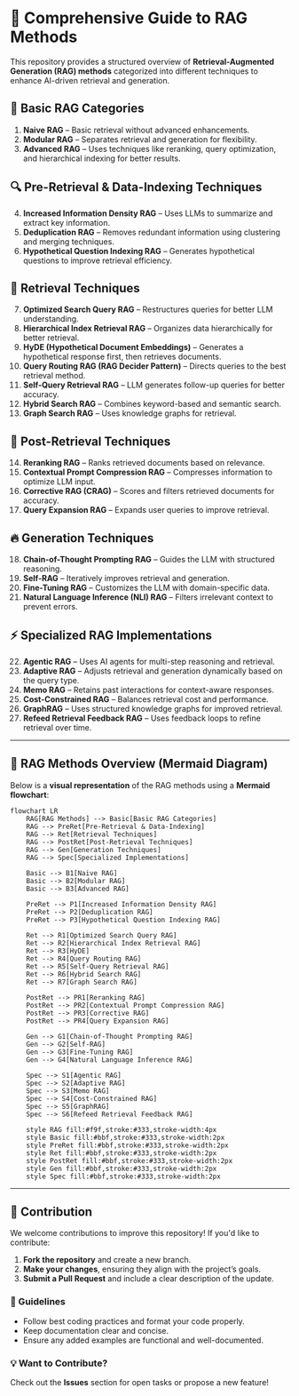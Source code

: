 # 🚀 Comprehensive Guide to RAG Methods

This repository provides a structured overview of **Retrieval-Augmented Generation (RAG) methods** categorized into different techniques to enhance AI-driven retrieval and generation.

## 📌 **Basic RAG Categories**
1. **Naive RAG** – Basic retrieval without advanced enhancements.
2. **Modular RAG** – Separates retrieval and generation for flexibility.
3. **Advanced RAG** – Uses techniques like reranking, query optimization, and hierarchical indexing for better results.

## 🔍 **Pre-Retrieval & Data-Indexing Techniques**
4. **Increased Information Density RAG** – Uses LLMs to summarize and extract key information.
5. **Deduplication RAG** – Removes redundant information using clustering and merging techniques.
6. **Hypothetical Question Indexing RAG** – Generates hypothetical questions to improve retrieval efficiency.

## 📂 **Retrieval Techniques**
7. **Optimized Search Query RAG** – Restructures queries for better LLM understanding.
8. **Hierarchical Index Retrieval RAG** – Organizes data hierarchically for better retrieval.
9. **HyDE (Hypothetical Document Embeddings)** – Generates a hypothetical response first, then retrieves documents.
10. **Query Routing RAG (RAG Decider Pattern)** – Directs queries to the best retrieval method.
11. **Self-Query Retrieval RAG** – LLM generates follow-up queries for better accuracy.
12. **Hybrid Search RAG** – Combines keyword-based and semantic search.
13. **Graph Search RAG** – Uses knowledge graphs for retrieval.

## 🎯 **Post-Retrieval Techniques**
14. **Reranking RAG** – Ranks retrieved documents based on relevance.
15. **Contextual Prompt Compression RAG** – Compresses information to optimize LLM input.
16. **Corrective RAG (CRAG)** – Scores and filters retrieved documents for accuracy.
17. **Query Expansion RAG** – Expands user queries to improve retrieval.

## 🔥 **Generation Techniques**
18. **Chain-of-Thought Prompting RAG** – Guides the LLM with structured reasoning.
19. **Self-RAG** – Iteratively improves retrieval and generation.
20. **Fine-Tuning RAG** – Customizes the LLM with domain-specific data.
21. **Natural Language Inference (NLI) RAG** – Filters irrelevant context to prevent errors.

## ⚡ **Specialized RAG Implementations**
22. **Agentic RAG** – Uses AI agents for multi-step reasoning and retrieval.
23. **Adaptive RAG** – Adjusts retrieval and generation dynamically based on the query type.
24. **Memo RAG** – Retains past interactions for context-aware responses.
25. **Cost-Constrained RAG** – Balances retrieval cost and performance.
26. **GraphRAG** – Uses structured knowledge graphs for improved retrieval.
27. **Refeed Retrieval Feedback RAG** – Uses feedback loops to refine retrieval over time.

---

## 📌 **RAG Methods Overview (Mermaid Diagram)**
Below is a **visual representation** of the RAG methods using a **Mermaid flowchart**:

```mermaid
flowchart LR
    RAG[RAG Methods] --> Basic[Basic RAG Categories]
    RAG --> PreRet[Pre-Retrieval & Data-Indexing]
    RAG --> Ret[Retrieval Techniques]
    RAG --> PostRet[Post-Retrieval Techniques]
    RAG --> Gen[Generation Techniques]
    RAG --> Spec[Specialized Implementations]

    Basic --> B1[Naive RAG]
    Basic --> B2[Modular RAG]
    Basic --> B3[Advanced RAG]

    PreRet --> P1[Increased Information Density RAG]
    PreRet --> P2[Deduplication RAG]
    PreRet --> P3[Hypothetical Question Indexing RAG]

    Ret --> R1[Optimized Search Query RAG]
    Ret --> R2[Hierarchical Index Retrieval RAG]
    Ret --> R3[HyDE]
    Ret --> R4[Query Routing RAG]
    Ret --> R5[Self-Query Retrieval RAG]
    Ret --> R6[Hybrid Search RAG]
    Ret --> R7[Graph Search RAG]

    PostRet --> PR1[Reranking RAG]
    PostRet --> PR2[Contextual Prompt Compression RAG]
    PostRet --> PR3[Corrective RAG]
    PostRet --> PR4[Query Expansion RAG]

    Gen --> G1[Chain-of-Thought Prompting RAG]
    Gen --> G2[Self-RAG]
    Gen --> G3[Fine-Tuning RAG]
    Gen --> G4[Natural Language Inference RAG]

    Spec --> S1[Agentic RAG]
    Spec --> S2[Adaptive RAG]
    Spec --> S3[Memo RAG]
    Spec --> S4[Cost-Constrained RAG]
    Spec --> S5[GraphRAG]
    Spec --> S6[Refeed Retrieval Feedback RAG]

    style RAG fill:#f9f,stroke:#333,stroke-width:4px
    style Basic fill:#bbf,stroke:#333,stroke-width:2px
    style PreRet fill:#bbf,stroke:#333,stroke-width:2px
    style Ret fill:#bbf,stroke:#333,stroke-width:2px
    style PostRet fill:#bbf,stroke:#333,stroke-width:2px
    style Gen fill:#bbf,stroke:#333,stroke-width:2px
    style Spec fill:#bbf,stroke:#333,stroke-width:2px
```

---

## 🤝 Contribution

We welcome contributions to improve this repository! If you'd like to contribute:
1. **Fork the repository** and create a new branch.
2. **Make your changes**, ensuring they align with the project’s goals.
3. **Submit a Pull Request** and include a clear description of the update.

### 📢 Guidelines
- Follow best coding practices and format your code properly.
- Keep documentation clear and concise.
- Ensure any added examples are functional and well-documented.

### 💡 Want to Contribute?
Check out the **Issues** section for open tasks or propose a new feature!
